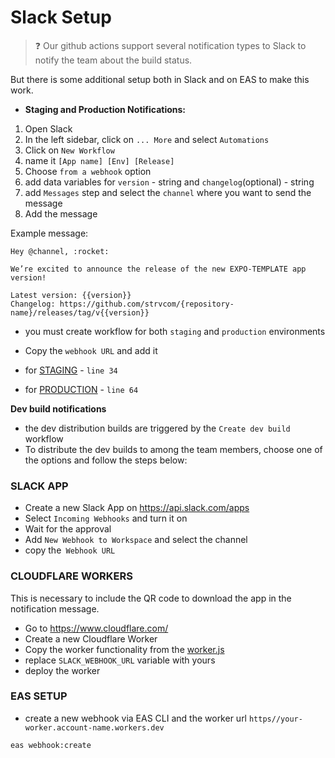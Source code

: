 # Slack Setup

> ❓ Our github actions support several notification types to Slack to notify the team about the build status.

But there is some additional setup both in Slack and on EAS to make this work.

- **Staging and Production Notifications:**

1.  Open Slack
2.  In the left sidebar, click on `... More` and select `Automations`
3.  Click on `New Workflow`
4.  name it `[App name] [Env] [Release]`
5.  Choose `from a webhook` option
6.  add data variables for `version` - string and `changelog`(optional) - string
7.  add `Messages` step and select the `channel` where you want to send the message
8.  Add the message

Example message:

```
Hey @channel, :rocket:

We’re excited to announce the release of the new EXPO-TEMPLATE app version!

Latest version: {{version}}
Changelog: https://github.com/strvcom/{repository-name}/releases/tag/v{{version}}
```

- you must create workflow for both `staging` and `production` environments

- Copy the `webhook URL` and add it
- for [STAGING](.release-it.json) - `line 34`
- for [PRODUCTION](.github/workflows/production-submit.yml) - `line 64`

**Dev build notifications**

- the dev distribution builds are triggered by the `Create dev build` workflow
- To distribute the dev builds to among the team members, choose one of the options and follow the steps below:

### SLACK APP

- Create a new Slack App on https://api.slack.com/apps
- Select `Incoming Webhooks` and turn it on
- Wait for the approval
- Add `New Webhook to Workspace` and select the channel
- copy the` Webhook URL`

### CLOUDFLARE WORKERS

This is necessary to include the QR code to download the app in the notification message.

- Go to https://www.cloudflare.com/
- Create a new Cloudflare Worker
- Copy the worker functionality from the [worker.js](docs/cloudflare-worker.txt)
- replace `SLACK_WEBHOOK_URL` variable with yours
- deploy the worker

### EAS SETUP

- create a new webhook via EAS CLI and the worker url `https//your-worker.account-name.workers.dev`

```
eas webhook:create
```
